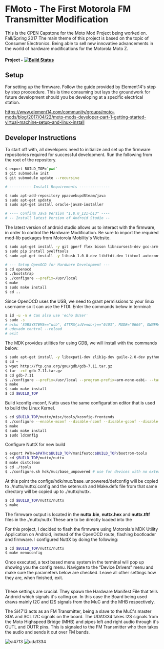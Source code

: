 # FMoto - The First Motorola FM Transmitter Modification
This is the CPEN Capstone for the Moto Mod Project being worked on. Fall/Spring 2017
The main theme of this project is based on the topic of Consumer Electronics. Being able to sell new innovative advancements in the world of hardware modifications for the Motorola Moto Z.

#### Project - [![Build Status](https://travis-ci.org/vixadd/FMoto.svg?branch=master)](https://travis-ci.org/vixadd/FMoto)

## Setup
For setting up the firmware. Follow the guide provided by Element14's step by step proceedure.
This is time consuming but lays the groundwork for future development should you be developing at a specific electrical station.

https://www.element14.com/community/groups/moto-mods/blog/2017/04/22/moto-mods-developer-part-1-getting-started-virtual-machine-setup-and-linux-install

## Developer Instructions
To start off with, all developers need to initialize and set up the firmware repositories required for successful development.
Run the following from the root of the repository.
```bash
$ export BUILD_TOP=`pwd`
$ git submodule init
$ git submodule update --recursive

# ---------- Install Requirements --------------

$ sudo apt-add-repository ppa:webupd8team/java
$ sudo apt-get update
$ sudo apt-get install oracle-java8-installer

# ---- Confirm Java Version "1.8.0_121-b13" ---- 
# -- Install latest Version of Android Studio --
```
The latest version of android studio allows us to interact with the firmware, in order to control the Hardware Modification.
Be sure to import the required mod-lib packages from Motorola Mobility's Website.


```bash
$ sudo apt-get install -y git gperf flex bison libncurses5-dev gcc-arm-none-eabi python-pip
$ sudo pip install pyelftools
$ sudo apt-get install -y libusb-1.0-0-dev libftdi-dev libtool autoconf texinfo

# --- Setup OpenOCD for Hardware Development ---
$ cd openocd
$ ./bootstrap
$ ./configure --prefix=/usr/local
$ make
$ sudo make install
$ cd ..
```
Since OpenOCD uses the USB, we need to grant permissions to your linux username so it can use the FTDI. Enter the commands below in terminal:

```bash
$ id -u -n # Can also use 'echo $User'
$ sudo -s
# echo 'SUBSYSTEMS=="usb", ATTRS{idVendor}=="0403", MODE="0666", OWNER="<user name>"'  >> /etc/udev/rules.d/20-ftdi.rules
# udevadm control --reload
# exit
```
The MDK provides utilities for using GDB, we will install with the commands below:
```bash
$ sudo apt-get install -y libexpat1-dev zlib1g-dev guile-2.0-dev python2.7-dev
$ cd ~
$ wget http://ftp.gnu.org/gnu/gdb/gdb-7.11.tar.gz
$ tar -zxf gdb-7.11.tar.gz
$ cd gdb-7.11
$ ./configure --prefix=/usr/local --program-prefix=arm-none-eabi- --target=arm-none-eabi --with-python --with-guile
$ make
$ sudo make install
$ cd $BUILD_TOP
```
Build kconfig-mconf, Nuttx uses the same configuration editor that is used to build the Linux Kernel.
```bash
$ cd $BUILD_TOP/nuttx/misc/tools/kconfig-frontends
$ ./configure --enable-mconf --disable-nconf --disable-gconf --disable-qconf
$ make
$ sudo make install
$ sudo ldconfig
```
Configure NuttX for new build
```bash
$ export PATH=$PATH:$BUILD_TOP/manifesto:$BUILD_TOP/bootrom-tools
$ cd $BUILD_TOP/nuttx/nuttx
$ make distclean
$ cd ./tools
$ ./configure.sh hdk/muc/base_unpowered # use for devices with no external battery.
```
At this point the configs/hdk/muc/base_unpowered/defconfig will be copied to ./nuttx/nuttx/.config and the setenv.sh and Make.defs file from that same directory will be copied up to ./nuttx/nuttx.

```bash
$ cd $BUILD_TOP/nuttx/nuttx
$ make
```
The firmware output is located in the <b>nuttx.bin</b>, <b>nuttx.hex</b> and <b>nuttx.tftf</b> files in the ./nuttx/nuttx
These are to be directly loaded into the 

For this project, I decided to flash the firmware using Motorola's MDK Utility Application on Android, instead of the OpenOCD route, flashing bootloader and firmware.
I configured NuttX by doing the following:
```bash
$ cd $BUILD_TOP/nuttx/nuttx
$ make menuconfig

```
Once executed, a text based menu system in the terminal will pop up showing you the config menu. 
Navigate to the “Device Drivers” menu and make sure the parameters below are checked. Leave all other settings how they are, when finished, exit.

```

```

These settings are crucial. They spawn the Hardware Manifest File that tells Android which signals it's calling on.
In this case the Board being used draws mainly I2C and I2S signals from the MuC and the MHB respectively.

The Si4713 acts as an FM Transmitter, being a slave to the MuC's master SDA and SCL I2C signals on the board. The UDA1334 takes I2S signals from the Moto Highspeed Bridge (MHB) and pipes left and right audio through it's OUTL and OUTR pins. This is signaled to the FM Transmitter who then takes the audio and sends it out over FM bands.

![si4713](https://user-images.githubusercontent.com/9141655/38448629-96c1d5b2-39d3-11e8-9318-8f572005288a.png)
![uda1334](https://user-images.githubusercontent.com/9141655/38448631-9b011098-39d3-11e8-9ce0-36575dc5adf0.png)

